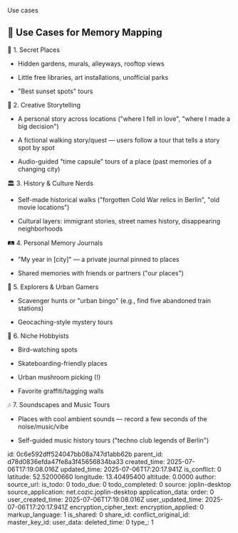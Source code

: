 Use cases

## 🧠 Use Cases for Memory Mapping
🌿 1. Secret Places
- Hidden gardens, murals, alleyways, rooftop views

- Little free libraries, art installations, unofficial parks

- "Best sunset spots" tours

🎨 2. Creative Storytelling
- A personal story across locations ("where I fell in love", "where I made a big decision")

- A fictional walking story/quest — users follow a tour that tells a story spot by spot

- Audio-guided "time capsule" tours of a place (past memories of a changing city)

🏛️ 3. History & Culture Nerds
- Self-made historical walks ("forgotten Cold War relics in Berlin", "old movie locations")

- Cultural layers: immigrant stories, street names history, disappearing neighborhoods

🛤️ 4. Personal Memory Journals
- "My year in [city]" — a private journal pinned to places

- Shared memories with friends or partners ("our places")

🎯 5. Explorers & Urban Gamers
- Scavenger hunts or "urban bingo" (e.g., find five abandoned train stations)

- Geocaching-style mystery tours

🐾 6. Niche Hobbyists
- Bird-watching spots

- Skateboarding-friendly places

- Urban mushroom picking (!)

- Favorite graffiti/tagging walls

🎶 7. Soundscapes and Music Tours
- Places with cool ambient sounds — record a few seconds of the noise/music/vibe

- Self-guided music history tours ("techno club legends of Berlin")

id: 0c6e592dff524047bb08a747d1abb62b
parent_id: d78d0836efda47fe8a3f45656834ba33
created_time: 2025-07-06T17:19:08.016Z
updated_time: 2025-07-06T17:20:17.941Z
is_conflict: 0
latitude: 52.52000660
longitude: 13.40495400
altitude: 0.0000
author: 
source_url: 
is_todo: 0
todo_due: 0
todo_completed: 0
source: joplin-desktop
source_application: net.cozic.joplin-desktop
application_data: 
order: 0
user_created_time: 2025-07-06T17:19:08.016Z
user_updated_time: 2025-07-06T17:20:17.941Z
encryption_cipher_text: 
encryption_applied: 0
markup_language: 1
is_shared: 0
share_id: 
conflict_original_id: 
master_key_id: 
user_data: 
deleted_time: 0
type_: 1
